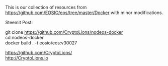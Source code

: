 This is our collection of resources from https://github.com/EOSIO/eos/tree/master/Docker with minor modifications.


Steemit Post: 

git clone https://github.com/CryptoLions/nodeos-docker  
cd nodeos-docker  
docker build . -t eosio/eos:v30027  


https://github.com/CryptoLions/  
http://CryptoLions.io
